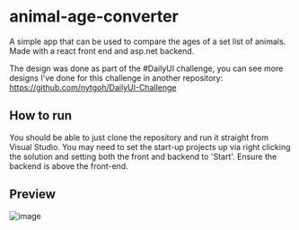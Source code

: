 # animal-age-converter
A simple app that can be used to compare the ages of a set list of animals. Made with a react front end and asp.net backend.

The design was done as part of the #DailyUI challenge, you can see more designs I've done for this challenge in another repository: https://github.com/nytgoh/DailyUI-Challenge

## How to run
You should be able to just clone the repository and run it straight from Visual Studio. You may need to set the start-up projects up via right clicking the solution and setting both the front and backend to 'Start'. Ensure the backend is above the front-end.

## Preview
![image](https://user-images.githubusercontent.com/54729791/193247585-7ff9802c-1e66-4af1-b0c7-f9834dcf4687.png)

